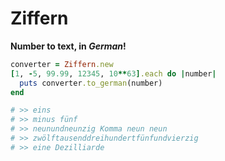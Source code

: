# Ziffern

**Number to text, in _German_!**

```ruby
converter = Ziffern.new
[1, -5, 99.99, 12345, 10**63].each do |number|
  puts converter.to_german(number)
end

# >> eins
# >> minus fünf
# >> neunundneunzig Komma neun neun
# >> zwölftausenddreihundertfünfundvierzig
# >> eine Dezilliarde
```
